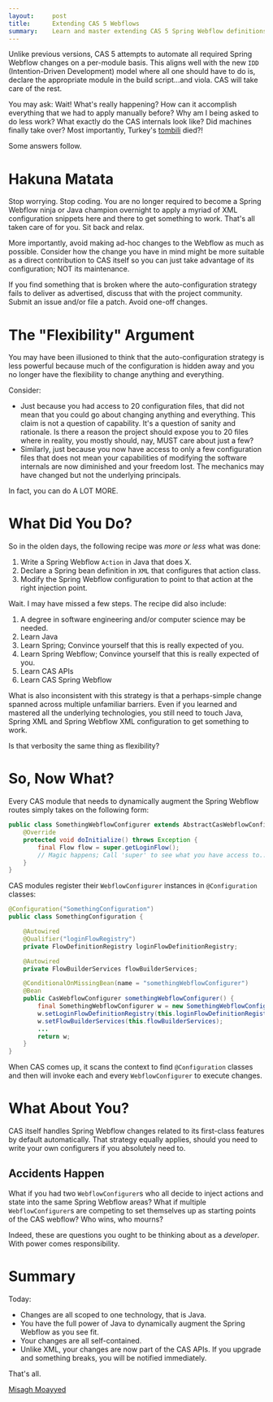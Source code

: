 ```yaml
---
layout:     post
title:      Extending CAS 5 Webflows
summary:    Learn and master extending CAS 5 Spring Webflow definitions.
---
```


Unlike previous versions, CAS 5 attempts to automate all required Spring Webflow changes on a per-module basis. This aligns well with the new `IDD` (Intention-Driven Development) model where all one should have to do is, declare the appropriate module in the build script...and viola. CAS will take care of the rest.

You may ask: Wait! What's really happening? How can it accomplish everything that we had to apply manually before? Why am I being asked to do less work? What exactly do the CAS internals look like? Did machines finally take over? Most importantly, Turkey's [tombili](http://ind.pn/2dsJ0iV) died?!

Some answers follow.

# Hakuna Matata

Stop worrying. Stop coding. You are no longer required to become a Spring Webflow ninja or Java champion overnight to apply a myriad of XML configuration snippets here and there to get something to work. That's all taken care of for you. Sit back and relax.

More importantly, avoid making ad-hoc changes to the Webflow as much as possible. Consider how the change you have in mind might be more suitable as a direct contribution to CAS itself so you can just take advantage of its configuration; NOT its maintenance.

If you find something that is broken where the auto-configuration strategy fails to deliver as advertised, discuss that with the project community. Submit an issue and/or file a patch. Avoid one-off changes.

# The "Flexibility" Argument

You may have been illusioned to think that the auto-configuration strategy is less powerful because much of the configuration is hidden away and you no longer have the flexibility to change anything and everything.

Consider:

- Just because you had access to 20 configuration files, that did not mean that you could go about changing anything and everything. This claim is not a question of capability. It's a question of sanity and rationale. Is there a reason the project should expose you to 20 files where in reality, you mostly should, nay, MUST care about just a few?
- Similarly, just because you now have access to only a few configuration files that does not mean your capabilities of modifying the software internals are now diminished and your freedom lost. The mechanics may have changed but not the underlying principals.

In fact, you can do A LOT MORE.

# What Did You Do?

So in the olden days, the following recipe was *more or less* what was done:

1. Write a Spring Webflow `Action` in Java that does X.
2. Declare a Spring bean definition in `XML` that configures that action class.
3. Modify the Spring Webflow configuration to point to that action at the right injection point.

Wait. I may have missed a few steps. The recipe did also include:

1. A degree in software engineering and/or computer science may be needed.
2. Learn Java
3. Learn Spring; Convince yourself that this is really expected of you.
4. Learn Spring Webflow; Convince yourself that this is really expected of you.
5. Learn CAS APIs
6. Learn CAS Spring Webflow

What is also inconsistent with this strategy is that a perhaps-simple change spanned across multiple unfamiliar barriers. Even if you learned and mastered all the underlying technologies, you still need to touch Java, Spring XML and Spring Webflow XML configuration to get something to work.

Is that verbosity the same thing as flexibility?

# So, Now What?

Every CAS module that needs to dynamically augment the Spring Webflow routes simply takes on the following form:

```java
public class SomethingWebflowConfigurer extends AbstractCasWebflowConfigurer {
    @Override
    protected void doInitialize() throws Exception {
        final Flow flow = super.getLoginFlow();
        // Magic happens; Call 'super' to see what you have access to...
    }
}
```

CAS modules register their `WebflowConfigurer` instances in `@Configuration` classes:

```java
@Configuration("SomethingConfiguration")
public class SomethingConfiguration {

    @Autowired
    @Qualifier("loginFlowRegistry")
    private FlowDefinitionRegistry loginFlowDefinitionRegistry;

    @Autowired
    private FlowBuilderServices flowBuilderServices;

    @ConditionalOnMissingBean(name = "somethingWebflowConfigurer")
    @Bean
    public CasWebflowConfigurer somethingWebflowConfigurer() {
        final SomethingWebflowConfigurer w = new SomethingWebflowConfigurer();
        w.setLoginFlowDefinitionRegistry(this.loginFlowDefinitionRegistry);
        w.setFlowBuilderServices(this.flowBuilderServices);
        ...
        return w;
    }
}
```

When CAS comes up, it scans the context to find `@Configuration` classes and then will invoke each and every `WebflowConfigurer` to execute changes.

# What About You?

CAS itself handles Spring Webflow changes related to its first-class features by default automatically. That strategy equally applies, should you need to write your own configurers if you absolutely need to.

## Accidents Happen

What if you had two `WebflowConfigurer`s who all decide to inject actions and state into the same Spring Webflow areas? What if multiple `WebflowConfigurer`s are competing to set themselves up as starting points of the CAS webflow? Who wins, who mourns?

Indeed, these are questions you ought to be thinking about as a *developer*. With power comes responsibility.

# Summary

Today:

- Changes are all scoped to one technology, that is Java.
- You have the full power of Java to dynamically augment the Spring Webflow as you see fit.
- Your changes are all self-contained.
- Unlike XML, your changes are now part of the CAS APIs. If you upgrade and something breaks, you will be notified immediately.

That's all.

[Misagh Moayyed](https://twitter.com/misagh84)

